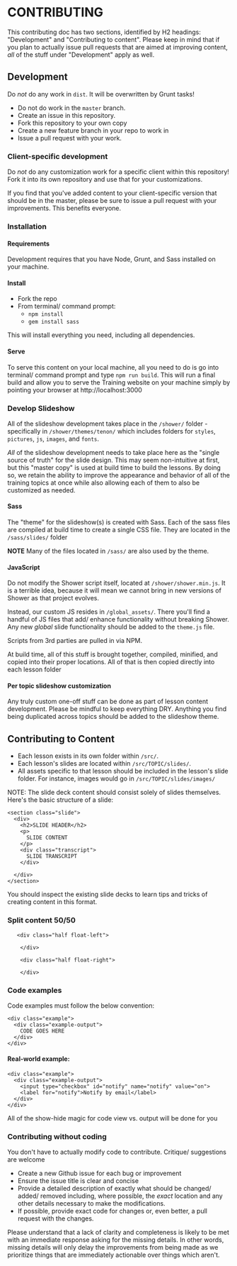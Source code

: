 # CONTRIBUTING

This contributing doc has two sections, identified by H2 headings: "Development" and "Contributing to content".  Please keep in mind that if you plan to actually issue pull requests that are aimed at improving content, *all* of the stuff under "Development" apply as well. 

## Development
Do *not* do any work in `dist`. It will be overwritten by Grunt tasks!

* Do not do work in the `master` branch. 
* Create an issue in this repository. 
* Fork this repository to your own copy
* Create a new feature branch in your repo to work in
* Issue a pull request with your work.

### Client-specific development

Do *not* do any customization work for a specific client within this repository! Fork it into its own repository and use that for your customizations.

If you find that you've added content to your client-specific version that should be in the master, please be sure to issue a pull request with your improvements. This benefits everyone.

### Installation

#### Requirements
Development requires that you have Node, Grunt, and Sass installed on your machine. 

#### Install
* Fork the repo
* From terminal/ command prompt: 
  * `npm install`
  * `gem install sass`

This will install everything you need, including all dependencies.

#### Serve
To serve this content on your local machine, all you need to do is go into terminal/ command prompt and type `npm run build`.  This will run a final build and allow you to serve the Training website on your machine simply by pointing your browser at http://localhost:3000

### Develop Slideshow 

All of the slideshow development takes place in the `/shower/` folder - specifically in `/shower/themes/tenon/` which includes folders for `styles`, `pictures`, `js`, `images`, and `fonts`.  

*All* of the slideshow development needs to take place here as the "single source of truth" for the slide design.  This may seem non-intuitive at first, but this "master copy" is used at build time to build the lessons.  By doing so, we retain the ability to improve the appearance and behavior of all of the training topics at once while also allowing each of them to also be customized as needed.

#### Sass

The "theme" for the slideshow(s) is created with Sass. Each of the sass files are compiled at build time to create a single CSS file. They are located in the `/sass/slides/` folder

**NOTE** Many of the files located in `/sass/` are also used by the theme.

#### JavaScript

Do not modify the Shower script itself, located at `/shower/shower.min.js`. It is a terrible idea, because it will mean we cannot bring in new versions of Shower as that project evolves.

Instead, our custom JS resides in `/global_assets/`.  There you'll find a handful of JS files that add/ enhance functionality without breaking Shower. Any new *global*  slide functionality should be added to the `theme.js` file.

Scripts from 3rd parties are pulled in via NPM.

At build time, all of this stuff is brought together, compiled, minified, and copied into their proper locations. All of that is then copied directly into each lesson folder

#### Per topic slideshow customization

Any truly custom one-off stuff can be done as part of lesson content development. Please be mindful to keep everything DRY. Anything you find being duplicated across topics should be added to the slideshow theme.

## Contributing to Content

* Each lesson exists in its own folder within `/src/`.  
* Each lesson's slides are located within `/src/TOPIC/slides/`.
* All assets specific to that lesson should be included in the lesson's slide folder. For instance, images would go in `/src/TOPIC/slides/images/`

NOTE: The slide deck content should consist solely of slides themselves.  Here's the basic structure of a slide:

```
<section class="slide">
  <div>
    <h2>SLIDE HEADER</h2>
    <p>
      SLIDE CONTENT
    </p>
    <div class="transcript">
      SLIDE TRANSCRIPT
    </div>

  </div>
</section>
```

You should inspect the existing slide decks to learn tips and tricks of creating content in this format.

### Split content 50/50

```
   <div class="half float-left">

    </div>

    <div class="half float-right">

    </div>
```

### Code examples

Code examples must follow the below convention:

```
<div class="example">
  <div class="example-output">
    CODE GOES HERE
  </div>
</div>
```

#### Real-world example:

```
<div class="example">
  <div class="example-output">
    <input type="checkbox" id="notify" name="notify" value="on">  
    <label for="notify">Notify by email</label>  
  </div>
</div>
```

All of the show-hide magic for code view vs. output will be done for you


### Contributing without coding
You don't have to actually modify code to contribute. Critique/ suggestions are welcome

* Create a new Github issue for each bug or improvement
* Ensure the issue title is clear and concise
* Provide a detailed description of exactly what should be changed/ added/ removed including, where possible, the *exact* location and any other details necessary to make the modifications.
* If possible, provide exact code for changes or, even better, a pull request with the changes.

Please understand that a lack of clarity and completeness is likely to be met with an immediate response asking for the missing details. In other words, missing details will only delay the improvements from being made as we prioritize things that are immediately actionable over things which aren't.
